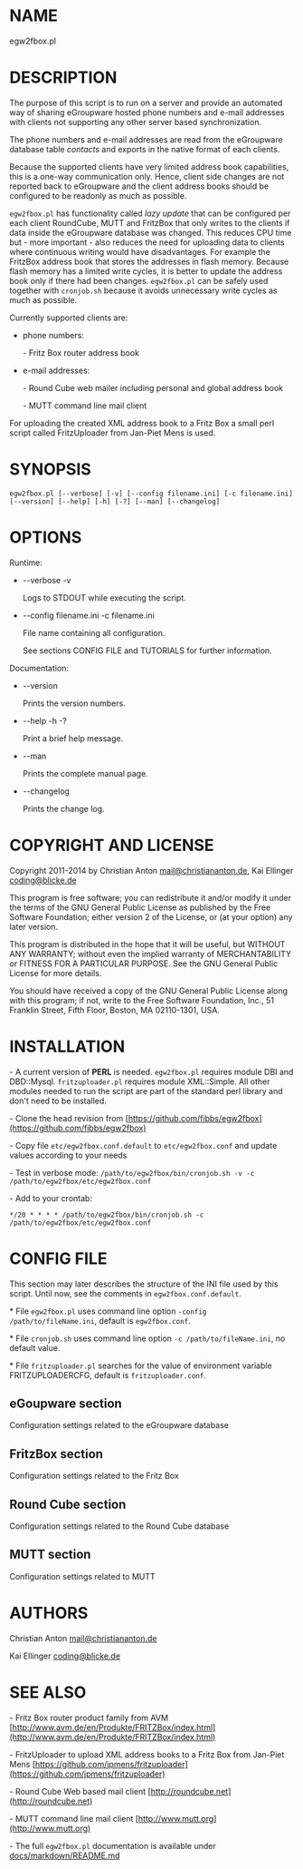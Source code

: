 # NAME

egw2fbox.pl

# DESCRIPTION

The purpose of this script is to run on a server and provide an automated way of sharing eGroupware 
hosted phone numbers and e-mail addresses with clients not supporting any other server based 
synchronization.

The phone numbers and e-mail addresses are read from the eGroupware database table _contacts_ and 
exports in the native format of each clients.

Because the supported clients have very limited address book capabilities, this is a one-way communication 
only. Hence, client side changes are not reported back to eGroupware and the client address books 
should be configured to be readonly as much as possible.

`egw2fbox.pl` has functionality called _lazy update_ that can be configured per each client RoundCube,
MUTT and FritzBox that only writes to the clients if data inside the eGroupware database was changed. 
This reduces CPU time but - more important - also reduces the need for uploading data
to clients where continuous writing would have disadvantages. 
For example the FritzBox address book that stores the addresses in flash memory. Because flash memory has a 
limited write cycles, it is better to update the address book only if there had been changes. `egw2fbox.pl` 
can be safely used together with `cronjob.sh` because it avoids unnecessary write cycles as much as possible.

Currently supported clients are:

- phone numbers:

    \- Fritz Box router address book

- e-mail addresses:

    \- Round Cube web mailer including personal and global address book

    \- MUTT command line mail client

For uploading the created XML address book to a Fritz Box a small perl script called FritzUploader from Jan-Piet Mens is used.

# SYNOPSIS

`egw2fbox.pl [--verbose] [-v] [--config filename.ini] [-c filename.ini] [--version] [--help] [-h] [-?] [--man] [--changelog]`

# OPTIONS

Runtime:

- \--verbose -v

    Logs to STDOUT while executing the script.

- \--config filename.ini   -c filename.ini

    File name containing all configuration.

    See sections CONFIG FILE and TUTORIALS for further information.

Documentation:

- \--version

    Prints the version numbers.

- \--help -h -?

    Print a brief help message.

- \--man

    Prints the complete manual page.

- \--changelog

    Prints the change log.

# COPYRIGHT AND LICENSE

Copyright 2011-2014 by Christian Anton <mail@christiananton.de>, Kai Ellinger <coding@blicke.de>

This program is free software; you can redistribute it and/or modify
it under the terms of the GNU General Public License as published by
the Free Software Foundation; either version 2 of the License, or
(at your option) any later version.

This program is distributed in the hope that it will be useful,
but WITHOUT ANY WARRANTY; without even the implied warranty of
MERCHANTABILITY or FITNESS FOR A PARTICULAR PURPOSE.  See the
GNU General Public License for more details.

You should have received a copy of the GNU General Public License
along with this program; if not, write to the Free Software
Foundation, Inc., 51 Franklin Street, Fifth Floor, Boston,
MA 02110-1301, USA.

# INSTALLATION

\- A current version of __PERL__ is needed. `egw2fbox.pl` requires module DBI and DBD::Mysql. 
`fritzuploader.pl` requires module XML::Simple. All other modules needed to run the script 
are part of the standard perl library and don't need to be installed.

\- Clone the head revision from [https://github.com/fibbs/egw2fbox](https://github.com/fibbs/egw2fbox)

\- Copy file `etc/egw2fbox.conf.default` to `etc/egw2fbox.conf` and update values according to your needs

\- Test in verbose mode: `/path/to/egw2fbox/bin/cronjob.sh -v -c /path/to/egw2fbox/etc/egw2fbox.conf`

\- Add to your crontab:

`*/20 * * * * /path/to/egw2fbox/bin/cronjob.sh -c /path/to/egw2fbox/etc/egw2fbox.conf`

# CONFIG FILE

This section may later describes the structure of the INI file used by this script. 
Until now, see the comments in `egw2fbox.conf.default`.

\* File `egw2fbox.pl` uses command line option `-config /path/to/fileName.ini`, default is `egw2fbox.conf`.

\* File `cronjob.sh` uses command line option `-c /path/to/fileName.ini`, no default value.

\* File `fritzuploader.pl` searches for the value of environment variable FRITZUPLOADERCFG, default is `fritzuploader.conf`.

## eGoupware section

Configuration settings related to the eGroupware database

## FritzBox section

Configuration settings related to the Fritz Box

## Round Cube section

Configuration settings related to the Round Cube database

## MUTT section

Configuration settings related to MUTT

# AUTHORS

Christian Anton <mail@christiananton.de>

Kai Ellinger <coding@blicke.de>

# SEE ALSO

\- Fritz Box router product family from AVM [http://www.avm.de/en/Produkte/FRITZBox/index.html](http://www.avm.de/en/Produkte/FRITZBox/index.html)

\- FritzUploader to upload XML address books to a Fritz Box from Jan-Piet Mens [https://github.com/jpmens/fritzuploader](https://github.com/jpmens/fritzuploader) 

\- Round Cube Web based mail client [http://roundcube.net](http://roundcube.net)

\- MUTT command line mail client [http://www.mutt.org](http://www.mutt.org)

\- The full `egw2fbox.pl` documentation is available under [docs/markdown/README.md](docs/markdown/README.md)
